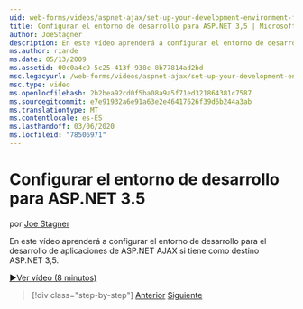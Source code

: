 ```yaml
---
uid: web-forms/videos/aspnet-ajax/set-up-your-development-environment-for-aspnet-35
title: Configurar el entorno de desarrollo para ASP.NET 3,5 | Microsoft Docs
author: JoeStagner
description: En este vídeo aprenderá a configurar el entorno de desarrollo para el desarrollo de aplicaciones de ASP.NET AJAX si tiene como destino ASP.NET 3,5.
ms.author: riande
ms.date: 05/13/2009
ms.assetid: 00c0a4c9-5c25-413f-938c-8b77814ad2bd
msc.legacyurl: /web-forms/videos/aspnet-ajax/set-up-your-development-environment-for-aspnet-35
msc.type: video
ms.openlocfilehash: 2b2bea92cd0f5ba08a9a5f71ed321864381c7587
ms.sourcegitcommit: e7e91932a6e91a63e2e46417626f39d6b244a3ab
ms.translationtype: MT
ms.contentlocale: es-ES
ms.lasthandoff: 03/06/2020
ms.locfileid: "78506971"
---
```

# <a name="set-up-your-development-environment-for-aspnet-35"></a>Configurar el entorno de desarrollo para ASP.NET 3.5

por [Joe Stagner](https://github.com/JoeStagner)

En este vídeo aprenderá a configurar el entorno de desarrollo para el desarrollo de aplicaciones de ASP.NET AJAX si tiene como destino ASP.NET 3,5.

[&#9654;Ver vídeo (8 minutos)](https://channel9.msdn.com/Blogs/ASP-NET-Site-Videos/set-up-your-development-environment-for-aspnet-35)

> [!div class="step-by-step"]
> [Anterior](how-to-dynamically-add-controls-to-a-web-page.md)
> [Siguiente](set-up-your-development-environment-for-aspnet-20.md)
